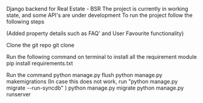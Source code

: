 Django backend for Real Estate - BSR The project is currently in working state, and some API's are under development To run the project follow the following steps

(Added property details such as FAQ' and User Favourite functionality)

Clone the git repo git clone

Run the following command on terminal to install all the requirement module pip install requirements.txt

Run the command python manage.py flush python manage.py makemigrations (In case this does not work, run "python manage.py migrate --run-syncdb" ) python manage.py migrate python manage.py runserver